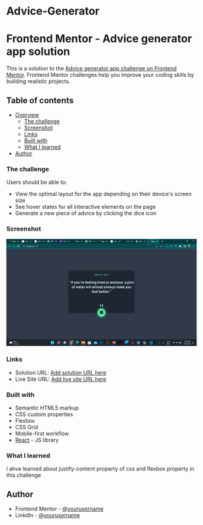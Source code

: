 # Advice-Generator
# Frontend Mentor - Advice generator app solution

This is a solution to the [Advice generator app challenge on Frontend Mentor](https://www.frontendmentor.io/challenges/advice-generator-app-QdUG-13db). 
Frontend Mentor challenges help you improve your coding skills by building realistic projects.

## Table of contents

- [Overview](#overview)
  - [The challenge](#the-challenge)
  - [Screenshot](#screenshot)
  - [Links](#links)
  - [Built with](#built-with)
  - [What I learned](#what-i-learned)
- [Author](#author)



### The challenge

Users should be able to:

- View the optimal layout for the app depending on their device's screen size
- See hover states for all interactive elements on the page
- Generate a new piece of advice by clicking the dice icon

### Screenshot

![](./src/images/ScreenShot.png)

### Links

- Solution URL: [Add solution URL here](https://github.com/yusuf-burhanpur/Advice-Generator)
- Live Site URL: [Add live site URL here](https://advice-generator-6106c.web.app/)


### Built with

- Semantic HTML5 markup
- CSS custom properties
- Flexbox
- CSS Grid
- Mobile-first workflow
- [React](https://reactjs.org/) - JS library

### What I learned

I ahve learned about justify-content property of css and flexbox property in this challenge

## Author

- Frontend Mentor - [@yourusername](https://www.frontendmentor.io/profile/yusuf-burhanpur)
- LinkdIn - [@yourusername](https://www.linkedin.com/in/yusuf-burhanpurwala-a452ba242/)
